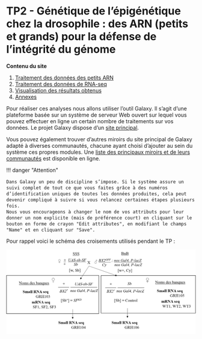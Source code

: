 # TP2 - Génétique de l’épigénétique chez la drosophile : des ARN (petits et grands) pour la défense de l’intégrité du génome

**Contenu du site**

1. [Traitement des données des petits ARN](./srna.md)
2. [Traitement des données de RNA-seq](./rnaseq.md)
3. [Visualisation des résultats obtenus](./igv.md)
4. [Annexes](./annexes.md)

Pour réaliser ces analyses nous allons utiliser l’outil Galaxy. Il s’agit d’une plateforme basée sur un système de serveur Web ouvert sur lequel vous pouvez effectuer en ligne un certain nombre de traitements sur vos données. Le projet Galaxy dispose d’un [site principal](https://usegalaxy.org/).

Vous pouvez également trouver d’autres miroirs du site principal de Galaxy adapté à diverses communautés, chacune ayant choisi d’ajouter au sein du système ces propres modules. Une [liste des principaux miroirs et de leurs communautés](https://galaxyproject.org/use/) est disponible en ligne.

!!! danger "Attention"

	Dans Galaxy un peu de discipline s’impose. Si le système assure un suivi complet de tout ce que vous faites grâce à des numéros d’identification uniques de toutes les données produites, cela peut devenir compliqué à suivre si vous relancez certaines étapes plusieurs fois.
	Nous vous encourageons à changer le nom de vos attributs pour leur donner un nom explicite (mais de préférence court) en cliquant sur le bouton en forme de crayon "Edit attributes", en modifiant le champs "Name" et en cliquant sur "Save".

Pour rappel voici le schéma des croisements utilisés pendant le TP :

![Croisements](img/croisements.png "Croisements")


